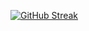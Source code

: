 <a href="https://git.io/streak-stats"><img src="https://github-readme-streak-stats-js-4acf6ab120c7.herokuapp.com?user=schulzjona&date_format=M%20j%5B%2C%20Y%5D&exclude_days=Sun%2CSat" alt="GitHub Streak" /></a>
